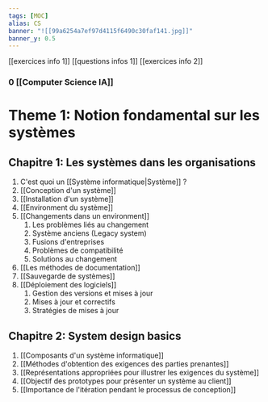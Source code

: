 ```yaml
---
tags: [MOC] 
alias: CS
banner: "![[99a6254a7ef97d4115f6490c30faf141.jpg]]"
banner_y: 0.5
---
```

[[exercices info 1]]
[[questions infos 1]]
[[exercices info 2]]
### 0 [[Computer Science IA]]

# Theme 1: Notion fondamental sur les systèmes
## Chapitre 1: Les systèmes dans les organisations
1. C'est quoi un [[Système informatique|Système]] ?
2. [[Conception d'un système]]
3. [[Installation d'un système]]
4. [[Environment du système]]
5. [[Changements dans un environment]]
	1. Les problèmes liés au changement
	2. Système anciens (Legacy system)
	3. Fusions d'entreprises
	4. Problèmes de compatibilité
	5. Solutions au changement
6. [[Les méthodes de documentation]]
7. [[Sauvegarde de systèmes]]
8. [[Déploiement des logiciels]]
	1. Gestion des versions et mises à jour
	2. Mises à jour et correctifs
	3. Stratégies de mises à jour


## Chapitre 2: System design basics
1. [[Composants d'un système informatique]]
2. [[Méthodes  d'obtention des  exigences des parties prenantes]]
3. [[Représentations appropriées pour illustrer les exigences du système]]
4. [[Objectif des prototypes pour présenter un système au client]]
5. [[Importance de l'itération pendant le processus de conception]]
